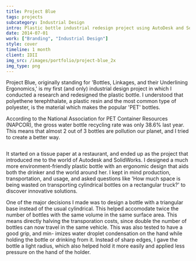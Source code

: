 ```yaml
---
title: Project Blue
tags: projects
subcategory: Industrial Design
intro: Plastic bottle industrial redesign project using AutoDesk and SolidWorks for IDII to reduce environmental impact.
date: 2014-07-01
work: ["Branding", "Industrial Design"]
style: cover
timeline: 1 month
client: IDII
img_src: /images/portfolio/project-blue_2x
img_type: png
---
```


Project Blue, originally standing for 'Bottles, Linkages, and their Underlining Ergonomics,' is my first (and only) industrial design project in which I conducted a research and redesigned the plastic bottle. I understood that polyethene terephthalate, a plastic resin and the most common type of polyester, is the material which makes the popular 'PET' bottles.

According to the National Association for PET Container Resources (NAPCOR), the gross water bottle recycling rate was only 38.6% last year. This means that almost 2 out of 3 bottles are pollution our planet, and I tried to create a better way.

<div class="two-images">
  <div><img alt="" src="/images/portfolio/project-blue_2x.png"></div>
  <div><img alt="" src="/images/projects/project-blue/1.png"></div>
</div>

It started on a tissue paper at a restaurant, and ended up as the project that introduced me to the world of Autodesk and SolidWorks. I designed a much more environment-friendly plastic bottle with an ergonomic design that aids both the drinker and the world around her. I kept in mind production, transportation, and usage, and asked questions like 'How much space is being wasted on transporting cylindrical bottles on a rectangular truck?' to discover innovative solutions.

One of the major decisions I made was to design a bottle with a triangular base instead of the usual cylindrical. This helped accomodate twice the number of bottles with the same volume in the same surface area. This means directly halving the transporation costs, since double the number of bottles can now travel in the same vehicle. This was also tested to have a good grip, and min- imizes water droplet condensation on the hand while holding the bottle or drinking from it. Instead of sharp edges, I gave the bottle a light radius, which also helped hold it more easily and applied less pressure on the hand of the holder.

<div class="two-images">
  <div><img alt="" src="/images/projects/project-blue/2.jpg"></div>
  <div><img alt="" src="/images/projects/project-blue/3.jpg"></div>
</div>
<div class="two-images">
  <div><img alt="" src="/images/projects/project-blue/4.jpg"></div>
  <div><img alt="" src="/images/projects/project-blue/5.jpg"></div>
</div>
<div class="two-images">
  <div><img alt="" src="/images/projects/project-blue/sketch.jpg"></div>
  <div><img alt="" src="/images/projects/project-blue/sketch2.jpg"></div>
</div>